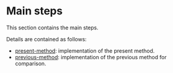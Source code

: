 # Main steps

This section contains the main steps.

Details are contained as follows:

- [present-method](./present-method): implementation of the present method.
- [previous-method](./previous-method): implementation of the previous method for comparison.
